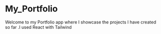 # My_Portfolio
Welcome to my Portfolio app where I showcase the projects I have created so far .I used  React with Tailwind
